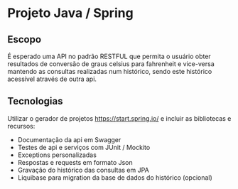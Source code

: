 # Projeto Java / Spring

## Escopo
É esperado uma API no padrão RESTFUL que permita o usuário obter resultados de
conversão de graus celsius para fahrenheit e vice-versa mantendo as consultas realizadas
num histórico, sendo este histórico acessível através de outra api.

## Tecnologias
Utilizar o gerador de projetos https://start.spring.io/ e incluir as bibliotecas e recursos:
- Documentação da api em Swagger
- Testes de api e serviços com JUnit / Mockito
- Exceptions personalizadas
- Respostas e requests em formato Json
- Gravação do histórico das consultas em JPA
- Liquibase para migration da base de dados do histórico (opcional)
